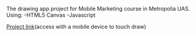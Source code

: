 The drawing app project for Mobile Marketing course in Metropolia UAS.
Using:
-HTML5 Canvas 
-Javascript

[Project link](https://codepen.io/tienpham94/pen/eEdaJg)(access with a mobile device to touch draw)

